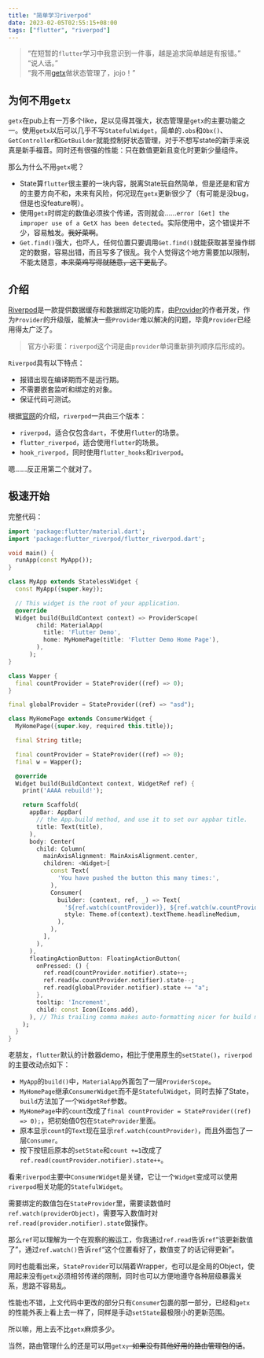 ```yaml
---
title: "简单学习riverpod"
date: 2023-02-05T02:55:15+08:00
tags: ["flutter", "riverpod"]
---
```


> “在短暂的``flutter``学习中我意识到一件事，越是追求简单越是有报错。”<br>
“说人话。”<br>
“我不用[getx](https://pub.dev/packages/get)做状态管理了，jojo！”

## 为何不用``getx``

``getx``在pub上有一万多个like，足以见得其强大，状态管理是``getx``的主要功能之一。使用``getx``以后可以几乎不写``StatefulWidget``，简单的``.obs``和``Obx()``、``GetController``和``GetBuilder``就能控制好状态管理，对于不想写state的新手来说真是新手福音。同时还有很强的性能：只在数值更新且变化时更新少量组件。

那么为什么不用``getx``呢？

* State算``flutter``很主要的一块内容，脱离State玩自然简单，但是还是和官方的主要方向不和，未来有风险，何况现在``getx``更新很少了（有可能是没bug，但是也没feature啊）。
* 使用``getx``时绑定的数值必须挨个传递，否则就会……``error [Get] the improper use of a GetX has been detected``。实际使用中，这个错误并不少，容易触发。~~我好菜啊~~。
* ``Get.find()``强大，也吓人，任何位置只要调用``Get.find()``就能获取甚至操作绑定的数据，容易出错，而且写多了很乱。我个人觉得这个地方需要加以限制，不能太随意，~~本来菜鸡写得就随意，这下更乱了~~。

## 介绍

[Riverpod](https://pub.dev/packages/riverpod)是一款提供数据缓存和数据绑定功能的库，由[Provider](https://pub.dev/packages/provider)的作者开发，作为``Provider``的升级版，能解决一些``Provider``难以解决的问题，毕竟``Provider``已经用得太广泛了。

> 官方小彩蛋：``riverpod``这个词是由``provider``单词重新排列顺序后形成的。

``Riverpod``具有以下特点：
* 报错出现在编译期而不是运行期。
* 不需要嵌套监听和绑定的对象。
* 保证代码可测试。

根据[官网](https://riverpod.dev/docs/getting_started)的介绍，``riverpod``一共由三个版本：

* ``riverpod``，适合仅包含``dart``，不使用``flutter``的场景。
* ``flutter_riverpod``，适合使用``flutter``的场景。
* ``hook_riverpod``，同时使用``flutter_hooks``和``riverpod``。

嗯……反正用第二个就对了。

## 极速开始

完整代码：

``` dart
import 'package:flutter/material.dart';
import 'package:flutter_riverpod/flutter_riverpod.dart';

void main() {
  runApp(const MyApp());
}

class MyApp extends StatelessWidget {
  const MyApp({super.key});

  // This widget is the root of your application.
  @override
  Widget build(BuildContext context) => ProviderScope(
        child: MaterialApp(
          title: 'Flutter Demo',
          home: MyHomePage(title: 'Flutter Demo Home Page'),
        ),
      );
}

class Wapper {
  final countProvider = StateProvider((ref) => 0);
}

final globalProvider = StateProvider((ref) => "asd");

class MyHomePage extends ConsumerWidget {
  MyHomePage({super.key, required this.title});

  final String title;

  final countProvider = StateProvider((ref) => 0);
  final w = Wapper();

  @override
  Widget build(BuildContext context, WidgetRef ref) {
    print('AAAA rebuild!');

    return Scaffold(
      appBar: AppBar(
        // the App.build method, and use it to set our appbar title.
        title: Text(title),
      ),
      body: Center(
        child: Column(
          mainAxisAlignment: MainAxisAlignment.center,
          children: <Widget>[
            const Text(
              'You have pushed the button this many times:',
            ),
            Consumer(
              builder: (context, ref, _) => Text(
                '${ref.watch(countProvider)}, ${ref.watch(w.countProvider)}, ${ref.watch(globalProvider)}',
                style: Theme.of(context).textTheme.headlineMedium,
              ),
            ),
          ],
        ),
      ),
      floatingActionButton: FloatingActionButton(
        onPressed: () {
          ref.read(countProvider.notifier).state++;
          ref.read(w.countProvider.notifier).state--;
          ref.read(globalProvider.notifier).state += "a";
        },
        tooltip: 'Increment',
        child: const Icon(Icons.add),
      ), // This trailing comma makes auto-formatting nicer for build methods.
    );
  }
}
```

老朋友，``flutter``默认的计数器demo，相比于使用原生的``setState()``，``riverpod``的主要改动点如下：

* ``MyApp``的``build()``中，``MaterialApp``外面包了一层``ProviderScope``。
* ``MyHomePage``继承``ConsumerWidget``而不是``StatefulWidget``，同时去掉了State，``build``方法加了一个``WidgetRef``参数。
* ``MyHomePage``中的``count``改成了``final countProvider = StateProvider((ref) => 0);``，把初始值0包在``StateProvider``里面。
* 原本显示``count``的``Text``现在显示``ref.watch(countProvider)``，而且外面包了一层``Consumer``。
* 按下按钮后原本的``setState``和``count +=1``改成了``ref.read(countProvider.notifier).state++``。

看来``riverpod``主要中``ConsumerWidget``是关键，它让一个``Widget``变成可以使用``riverpod``相关功能的``StatefulWidget``。

需要绑定的数值包在``StateProvider``里，需要读数值时``ref.watch(providerObject)``，需要写入数值时对``ref.read(provider.notifier).state``做操作。

那么``ref``可以理解为一个在观察的搬运工，你我通过``ref.read``告诉``ref``“该更新数值了”，通过``ref.watch()``告诉``ref``“这个位置看好了，数值变了的话记得更新”。

同时也能看出来，``StateProvider``可以隔着Wrapper，也可以是全局的Object，使用起来没有``getx``必须相邻传递的限制，同时也可以方便地遵守各种层级暴露关系，思路不容易乱。

性能也不错，上文代码中更改的部分只有``Consumer``包裹的那一部分，已经和``getx``的性能外表上看上去一样了，同样是手动``setState``最极限小的更新范围。

所以嘛，用上去不比``getx``麻烦多少。

当然，路由管理什么的还是可以用``getx``~~，如果没有其他好用的路由管理包的话~~。

